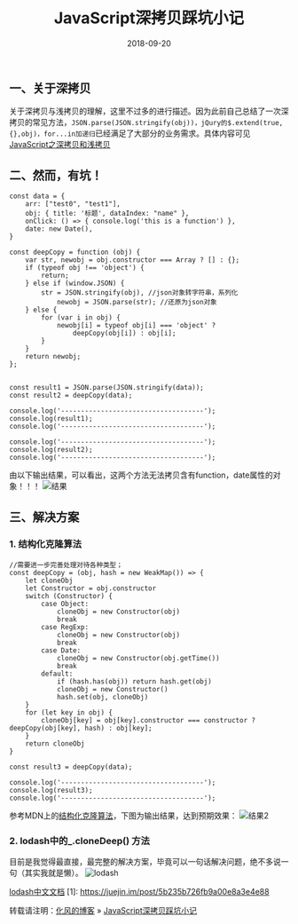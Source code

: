 ﻿---
layout: post
title: "JavaScript深拷贝踩坑小记"
date: 2018-09-20
description: "JavaScript深拷贝踩坑小记"
tag: JavaScript
---

## 一、关于深拷贝

关于深拷贝与浅拷贝的理解，这里不过多的进行描述。因为此前自己总结了一次深拷贝的常见方法，`JSON.parse(JSON.stringify(obj))，jQury的$.extend(true,{},obj)，for...in加递归`已经满足了大部分的业务需求。具体内容可见[JavaScript之深拷贝和浅拷贝](https://blog.csdn.net/haoaiqian/article/details/78041384)


## 二、然而，有坑！

```
const data = {
    arr: ["test0", "test1"],
    obj: { title: '标题', dataIndex: "name" },
    onClick: () => { console.log('this is a function') },
    date: new Date(),
}

const deepCopy = function (obj) {
    var str, newobj = obj.constructor === Array ? [] : {};
    if (typeof obj !== 'object') {
        return;
    } else if (window.JSON) {
        str = JSON.stringify(obj), //json对象转字符串，系列化
            newobj = JSON.parse(str); //还原为json对象
    } else {
        for (var i in obj) {
            newobj[i] = typeof obj[i] === 'object' ?
                deepCopy(obj[i]) : obj[i];
        }
    }
    return newobj;
};


const result1 = JSON.parse(JSON.stringify(data));
const result2 = deepCopy(data);

console.log('------------------------------------');
console.log(result1);
console.log('------------------------------------');

console.log('------------------------------------');
console.log(result2);
console.log('------------------------------------');
```
由以下输出结果，可以看出，这两个方法无法拷贝含有function，date属性的对象！！！
![结果](https://img-blog.csdn.net/20180920222628121?watermark/2/text/aHR0cHM6Ly9ibG9nLmNzZG4ubmV0L2hhb2FpcWlhbg==/font/5a6L5L2T/fontsize/400/fill/I0JBQkFCMA==/dissolve/70)

## 三、解决方案

### 1. 结构化克隆算法

```
//需要进一步完善处理对待各种类型；
const deepCopy = (obj, hash = new WeakMap()) => {
    let cloneObj
    let Constructor = obj.constructor
    switch (Constructor) {
        case Object:
            cloneObj = new Constructor(obj)
            break
        case RegExp:
            cloneObj = new Constructor(obj)
            break
        case Date:
            cloneObj = new Constructor(obj.getTime())
            break
        default:
            if (hash.has(obj)) return hash.get(obj)
            cloneObj = new Constructor()
            hash.set(obj, cloneObj)
    }
    for (let key in obj) {
        cloneObj[key] = obj[key].constructor === constructor ? deepCopy(obj[key], hash) : obj[key];
    }
    return cloneObj
}

const result3 = deepCopy(data);

console.log('------------------------------------');
console.log(result3);
console.log('------------------------------------');
```
参考MDN上的[结构化克隆算法](https://developer.mozilla.org/zh-CN/docs/Web/Guide/API/DOM/The_structured_clone_algorithm#%E7%9B%B8%E5%85%B3%E9%93%BE%E6%8E%A5)，下图为输出结果，达到预期效果：
![结果2](https://img-blog.csdn.net/2018092022471695?watermark/2/text/aHR0cHM6Ly9ibG9nLmNzZG4ubmV0L2hhb2FpcWlhbg==/font/5a6L5L2T/fontsize/400/fill/I0JBQkFCMA==/dissolve/70)

### 2. lodash中的_.cloneDeep() 方法
目前是我觉得最直接，最完整的解决方案，毕竟可以一句话解决问题，绝不多说一句（其实我就是懒）。
![lodash](https://img-blog.csdn.net/20180920225427841?watermark/2/text/aHR0cHM6Ly9ibG9nLmNzZG4ubmV0L2hhb2FpcWlhbg==/font/5a6L5L2T/fontsize/400/fill/I0JBQkFCMA==/dissolve/70)

[lodash中文文档](https://www.lodashjs.com/)
 [1]: https://juejin.im/post/5b235b726fb9a00e8a3e4e88

转载请注明：[化风的博客](http://ChhXin.github.io) » [JavaScript深拷贝踩坑小记](/2018/09/JavaScript深拷贝踩坑小记/)                   
